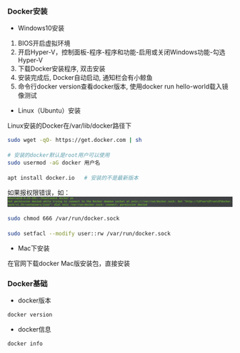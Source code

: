 ### Docker安装

* Windows10安装

1. BIOS开启虚拟环境
2. 开启Hyper-V，控制面板-程序-程序和功能-启用或关闭Windows功能-勾选Hyper-V
3. 下载Docker安装程序, 双击安装
4. 安装完成后, Docker自动启动, 通知栏会有小鲸鱼
5. 命令行docker version查看docker版本, 使用docker run hello-world载入镜像测试


* Linux（Ubuntu）安装

Linux安装的Docker在/var/lib/docker路径下

```bash
sudo wget -qO- https://get.docker.com | sh

# 安装的docker默认是root用户可以使用
sudo usermod -aG docker 用户名

apt install docker.io	# 安装的不是最新版本
```

如果报权限错误，如：![权限错误](./image/权限错误.png)

```bash
sudo chmod 666 /var/run/docker.sock

sudo setfacl --modify user::rw /var/run/docker.sock
```


* Mac下安装

在官网下载docker Mac版安装包，直接安装


### Docker基础

* docker版本

```bash
docker version
```

* docker信息

```bash
docker info
```
